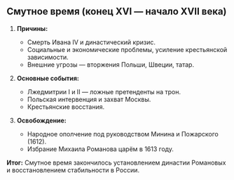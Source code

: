 ## Смутное время (конец XVI — начало XVII века)

1. **Причины:**
    
    - Смерть Ивана IV и династический кризис.
    - Социальные и экономические проблемы, усиление крестьянской зависимости.
    - Внешние угрозы — вторжения Польши, Швеции, татар.
2. **Основные события:**
    
    - Лжедмитрии I и II — ложные претенденты на трон.
    - Польская интервенция и захват Москвы.
    - Крестьянские восстания.
3. **Освобождение:**
    
    - Народное ополчение под руководством Минина и Пожарского (1612).
    - Избрание Михаила Романова царём в 1613 году.

**Итог:** Смутное время закончилось установлением династии Романовых и восстановлением стабильности в России.